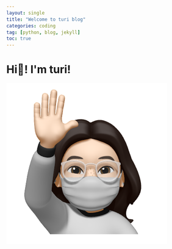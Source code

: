 ```yaml
---
layout: single
title: "Welcome to turi blog"
categories: coding
tag: [python, blog, jekyll]
toc: true
---
```


# Hi👋! I'm turi!

![author-logo](../images/2021-11-03-first/author-logo.png)
